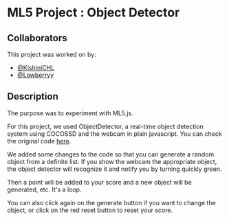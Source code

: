 # ML5 Project : Object Detector

## Collaborators
This project was worked on by:
- [@KishiniCHL](https://github.com/KishiniCHL)
- [@Lawberryy](https://github.com/Lawberryy)

## Description
The purpose was to experiment with ML5.js.

For this project, we used ObjectDetector, a real-time object detection system using COCOSSD and the webcam in plain javascript. 
You can check the original code [here](https://github.com/ml5js/ml5-library/tree/main/examples/javascript/ObjectDetector/COCOSSD_webcam).

We added some changes to the code so that you can generate a random object from a definite list. If you show the webcam the appropriate object, the object detector will recognize it and notify you by turning quickly green.

Then a point will be added to your score and a new object will be generated, etc. It's a loop.

You can also click again on the generate button if you want to change the object, or click on the red reset button to reset your score.